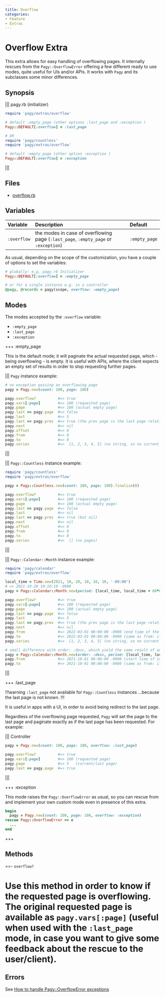 ```yaml
---
title: Overflow
categories:
- Feature
- Extras
---
```

# Overflow Extra

This extra allows for easy handling of overflowing pages. It internally rescues from the `Pagy::OverflowError` offering a few different ready to use modes, quite useful for UIs and/or APIs. It works with `Pagy` and its subclasses some minor differences.

## Synopsis

||| pagy.rb (initializer)

```ruby
require 'pagy/extras/overflow'

# default :empty_page (other options :last_page and :exception )
Pagy::DEFAULT[:overflow] = :last_page

# OR
require 'pagy/countless'
require 'pagy/extras/overflow'

# default :empty_page (other option :exception )
Pagy::DEFAULT[:overflow] = :exception

```
|||

## Files

- [overflow.rb](https://github.com/ddnexus/pagy/blob/master/lib/pagy/extras/overflow.rb)

## Variables

| Variable    | Description                                                                         | Default       |
|:------------|:------------------------------------------------------------------------------------|:--------------|
| `:overflow` | the modes in case of overflowing page (`:last_page`, `:empty_page` or `:exception`) | `:empty_page` |

As usual, depending on the scope of the customization, you have a couple of options to set the variables:


```ruby
# globally: e,g, pagy.rb Initializer
Pagy::DEFAULT[:overflow] = :empty_page

# or for a single instance e.g. in a controller
@pagy, @records = pagy(scope, overflow: :empty_page)
```

## Modes

The modes accepted by the `:overflow` variable:

- `:empty_page`
- `:last_page`
- `:exception`

+++ :empty_page

This is the default mode; it will paginate the actual requested page, which - being overflowing - is empty. It is useful with APIs, where the client expects an empty set of results in order to stop requesting further pages.


||| `Pagy` instance example:
```ruby
# no exception passing an overflowing page
pagy = Pagy.new(count: 100, page: 100)

pagy.overflow?          #=> true
pagy.vars[:page]        #=> 100 (requested page)
pagy.page               #=> 100 (actual empty page)
pagy.last == pagy.page  #=> false
pagy.last               #=> 5
pagy.last == pagy.prev  #=> true (the prev page is the last page relative to the overflowing page)
pagy.next               #=> nil
pagy.offset             #=> 0
pagy.from               #=> 0
pagy.to                 #=> 0
pagy.series             #=>  [1, 2, 3, 4, 5] (no string, so no current page highlighted in the UI)
```
|||

||| `Pagy::Countless` instance example:

```ruby
require 'pagy/countless'
require 'pagy/extras/overflow'

pagy = Pagy::Countless.new(count: 100, page: 100).finalize(0)

pagy.overflow?          #=> true
pagy.vars[:page]        #=> 100 (requested page)
pagy.page               #=> 100 (actual empty page)
pagy.last == pagy.page  #=> false
pagy.last               #=> nil
pagy.last == pagy.prev  #=> true (but nil)
pagy.next               #=> nil
pagy.offset             #=> 0
pagy.from               #=> 0
pagy.to                 #=> 0
pagy.series             #=>  [] (no pages)
```
|||


||| `Pagy::Calendar::Month` instance example:

```ruby
require 'pagy/calendar'
require 'pagy/extras/overflow'

local_time = Time.new(2021, 10, 20, 10, 10, 10, '-09:00')
# => 2021-10-20 10:10:10 -0900
pagy = Pagy::Calendar::Month.new(period: [local_time, local_time + 60*60*24*130], page: 100)

pagy.overflow?          #=> true
pagy.vars[:page]        #=> 100 (requested page)
pagy.page               #=> 100 (actual empty page)
pagy.last == pagy.page  #=> false
pagy.last               #=> 5
pagy.last == pagy.prev  #=> true (the prev page is the last page relative to the overflowing page)
pagy.next               #=> nil
pagy.from               #=> 2022-03-01 00:00:00 -0900 (end time of the final unit)
pagy.to                 #=> 2022-03-01 00:00:00 -0900 (same as from: if used it gets no records)
pagy.series             #=>  [1, 2, 3, 4, 5] (no string, so no current page highlighted in the UI)

# small difference with order: :desc, which yield the same result of an empty page
pagy = Pagy::Calendar::Month.new(order: :desc, period: [local_time, local_time + 60*60*24*130], page: 100)
pagy.from               #=> 2021-10-01 00:00:00 -0900 (start time of initial unit)
pagy.to                 #=> 2021-10-01 00:00:00 -0900 (same as from: if used it gets no records)
```
|||


+++ :last_page

!!!warning `:last_page` not available for `Pagy::Countless` instances
...because the last page is not known.
!!!

It is useful in apps with a UI, in order to avoid being redirect to the last page.

Regardless of the overflowing page requested, `Pagy` will set the page to the last page and paginate exactly as if the last page has been requested. For example:

||| Controller
```ruby
pagy = Pagy.new(count: 100, page: 100, overflow: :last_page)

pagy.overflow?          #=> true
pagy.vars[:page]        #=> 100 (requested page)
pagy.page               #=> 5   (current/last page)
pagy.last == pagy.page  #=> true
```
|||

+++ :exception

This mode raises the `Pagy::OverflowError` as usual, so you can rescue from and implement your own custom mode even in presence of this extra.

```ruby
begin
  pagy = Pagy.new(count: 100, page: 100, overflow: :exception)
rescue Pagy::OverflowError => e
  ...
end
```
+++


## Methods

==- `overflow?`

Use this method in order to know if the requested page is overflowing. The original requested page is available as `pagy.vars[:page]` (useful when used with the `:last_page` mode, in case you want to give some feedback about the rescue to the user/client).
===

## Errors

See [How to handle Pagy::OverflowError exceptions](/docs/how-to.md#handle-pagyoverflowerror-exceptions)

